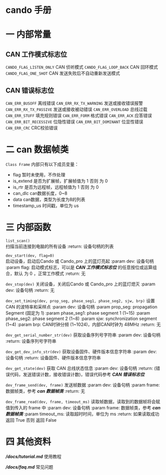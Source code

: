 cando 手册
===
# 一 内部常量

## CAN 工作模式标志位
`CANDO_FLAG_LISTEN_ONLY`  CAN 侦听模式
`CANDO_FLAG_LOOP_BACK` CAN 回环模式
`CANDO_FLAG_ONE_SHOT`  CAN 发送失败后不自动重新发送模式

## CAN 错误标志位
`CAN_ERR_BUSOFF` 离线错误
`CAN_ERR_RX_TX_WARNING` 发送或接收错误报警
`CAN_ERR_RX_TX_PASSIVE` 发送或接收被动错误
`CAN_ERR_OVERLOAD` 总线过载
`CAN_ERR_STUFF` 填充规则错误
`CAN_ERR_FORM` 格式错误
`CAN_ERR_ACK` 应答错误
`CAN_ERR_BIT_RECESSIVE` 位隐性错误
`CAN_ERR_BIT_DOMINANT` 位显性错误
`CAN_ERR_CRC` CRC校验错误

# 二 can 数据帧类
`Class Frame` 内部只有以下成员变量：

* flag  暂时未使用，不作处理
* is_extend  是否为扩展帧，扩展帧值为 1 否则 为 0
* is_rtr  是否为远程帧，远程帧值为 1 否则 为 0
* can_dlc  can数据长度，0~8
* data  can数据，类型为长度为8的列表
* timestamp_us  时间戳，单位为 us

# 三 内部函数
`list_scan()`  
    扫描当前连接到电脑的所有设备
    :return: 设备句柄的列表

`dev_start(dev, flag=0)`  
    启动设备，启动后Cando 或 Cando_pro 上的蓝灯亮起
    :param dev: 设备句柄
    :param flag: 启动模式标志，可以是 ***CAN 工作模式标志位***  的任意按位或运算组合，默认						  为 0 ，正常工作模式
    :return: 无

`dev_stop(dev)`
    关闭设备，关闭后Cando 或 Cando_pro 上的蓝灯熄灭
    :param dev: 设备句柄
    :return: 无

`dev_set_timing(dev, prop_seg, phase_seg1, phase_seg2, sjw, brp)`
    设置 CAN 的波特率和采样点
    :param dev: 设备句柄
    :param prop_seg: propagation Segment (固定为 1)
    :param phase_seg1: phase segment 1 (1~15)
    :param phase_seg2: phase segment 2 (1~8)
    :param sjw: synchronization segment (1~4)
    :param brp: CAN时钟分频 (1~1024)，内部CAN时钟为 48MHz 
    :return: 无

`dev_get_serial_number_str(dev)`
    获取设备序列号字符串
    :param dev: 设备句柄
    :return: 设备序列号字符串

`dev_get_dev_info_str(dev)`
    获取设备固件、硬件版本信息字符串
    :param dev: 设备句柄
    :return: 设备固件、硬件版本信息字符串

`dev_get_state(dev)`
    获取 CAN 总线状态信息
    :param dev: 设备句柄
    :return: (错误代码，发送错误计数，接收错误计数)，错误代码参考 ***CAN 错误标志位***

`dev_frame_send(dev, frame)`
    发送帧数据
    :param dev: 设备句柄
    :param frame: 数据帧类，参考 ***can 数据帧类***
    :return: 无

`dev_frame_read(dev, frame, timeout_ms)`
    读取帧数据，读取到的数据帧将会赋值到传入的 frame 中
    :param dev: 设备句柄
    :param frame: 数据帧类，参考 ***can 数据帧类***
    :param timeout_ms: 读取超时时间，单位为 ms
    :return: 如果读取成功返回 True 否则 返回 False

# 四 其他资料

***/docs/tutorial.md***   使用教程

***/docs/faq.md***		   常见问题